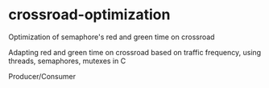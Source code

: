 # crossroad-optimization
Optimization of semaphore's red and green time on crossroad

Adapting red and green time on crossroad based on traffic frequency,
using threads, semaphores, mutexes in C

Producer/Consumer

